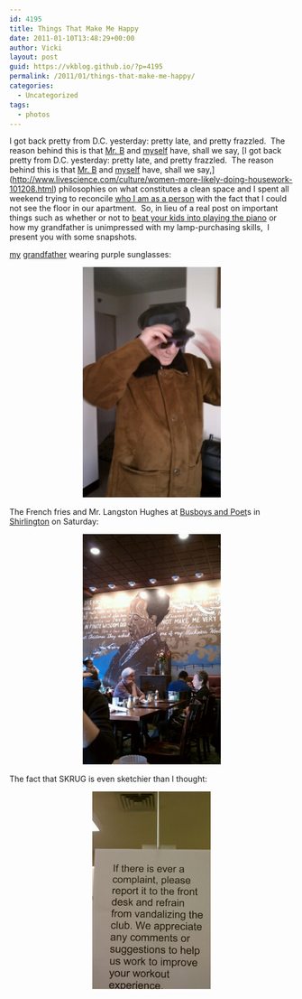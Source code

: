 ```yaml
---
id: 4195
title: Things That Make Me Happy
date: 2011-01-10T13:48:29+00:00
author: Vicki
layout: post
guid: https://vkblog.github.io/?p=4195
permalink: /2011/01/things-that-make-me-happy/
categories:
  - Uncategorized
tags:
  - photos
---
```

I got back pretty from D.C. yesterday: pretty late, and pretty frazzled.  The reason behind this is that [Mr. B](http://4.bp.blogspot.com/_k64p1q0TlLE/SwgNspUnzeI/AAAAAAAAAQI/yxZ-yNHEqxM/s1600/PIGpenish.jpg) and [myself](http://www.imaginaryfriends.com/images/MonkFinale.jpg) have, shall we say, [I got back pretty from D.C. yesterday: pretty late, and pretty frazzled.  The reason behind this is that [Mr. B](http://4.bp.blogspot.com/_k64p1q0TlLE/SwgNspUnzeI/AAAAAAAAAQI/yxZ-yNHEqxM/s1600/PIGpenish.jpg) and [myself](http://www.imaginaryfriends.com/images/MonkFinale.jpg) have, shall we say,](http://www.livescience.com/culture/women-more-likely-doing-housework-101208.html) philosophies on what constitutes a clean space and I spent all weekend trying to reconcile [who I am as a person](http://www.straightdope.com/columns/read/876/how-to-tell-if-youre-anal-retentive) with the fact that I could not see the floor in our apartment.  So, in lieu of a real post on important things such as whether or not to [beat your kids into playing the piano](http://www.neatorama.com/2011/01/09/why-chinese-mothers-are-superior/) or how my grandfather is unimpressed with my lamp-purchasing skills,  I present you with some snapshots.

[my](https://vkblog.github.io/2010/03/02/visiting-my-grandpa-the-yiddish-speaking-atheist/) [grandfather](https://vkblog.github.io/2010/06/02/if-my-grandpa-cant-come-to-the-pictures-they-come-to-him/) wearing purple sunglasses:

<p style="text-align: center;">
  <a href="https://raw.githubusercontent.com/vkblog/vkblog.github.io/master/public/img/2011/01/wpid-IMAG0466.jpg"><img class="aligncenter size-full wp-image-4196" title="wpid-IMAG0466.jpg" src="https://raw.githubusercontent.com/vkblog/vkblog.github.io/master/public/img/2011/01/wpid-IMAG0466.jpg" alt="" width="245" height="408" /></a>
</p>

The French fries and Mr. Langston Hughes at [Busboys and Poet](http://www.busboysandpoets.com/about.php)s in [Shirlington](http://en.wikipedia.org/wiki/Shirlington,_Arlington,_Virginia) on Saturday:

<p style="text-align: center;">
  <a href="https://raw.githubusercontent.com/vkblog/vkblog.github.io/master/public/img/2011/01/wpid-IMAG0545.jpg"><img class="aligncenter size-full wp-image-4198" title="wpid-IMAG0545.jpg" src="https://raw.githubusercontent.com/vkblog/vkblog.github.io/master/public/img/2011/01/wpid-IMAG0545.jpg" alt="" width="245" height="408" /></a>
</p>

<p style="text-align: left;">
  The fact that SKRUG is even sketchier than I thought:
</p>

<p style="text-align: center;">
  <a href="https://raw.githubusercontent.com/vkblog/vkblog.github.io/master/public/img/2011/01/wpid-IMAG0542.jpg"><img class="aligncenter size-full wp-image-4200" title="wpid-IMAG0542.jpg" src="https://raw.githubusercontent.com/vkblog/vkblog.github.io/master/public/img/2011/01/wpid-IMAG0542.jpg" alt="" width="210" height="350" /></a>
</p>